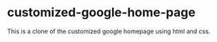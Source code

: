 # customized-google-home-page
This is a clone of the customized google homepage using html and css.
